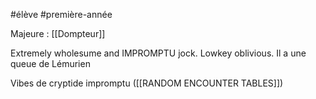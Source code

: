 #élève #première-année 

Majeure : [[Dompteur]]

Extremely wholesume and IMPROMPTU jock. Lowkey oblivious. Il a une queue de Lémurien

Vibes de cryptide impromptu ([[RANDOM ENCOUNTER TABLES]])